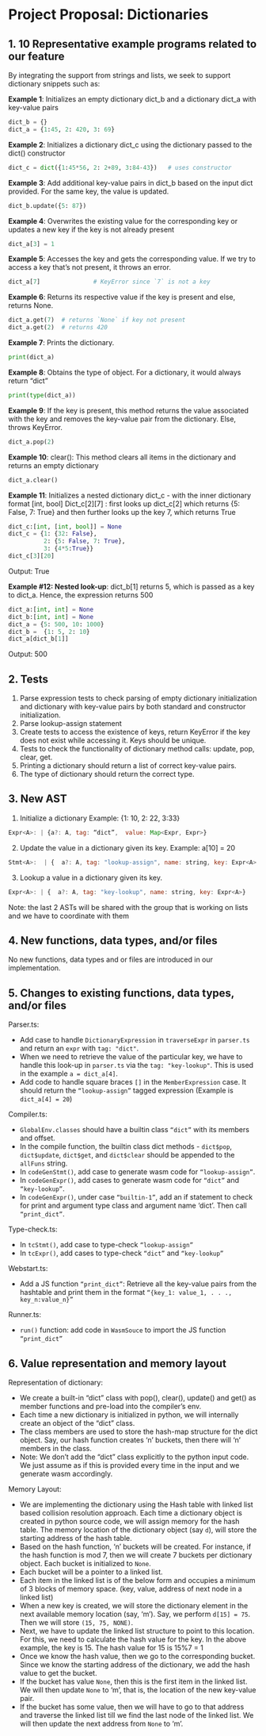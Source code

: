 # Project Proposal: Dictionaries

## 1. 10 Representative example programs related to our feature

By integrating the support from strings and lists, we seek to support dictionary snippets such as:


**Example 1**:
Initializes an empty dictionary dict_b and a dictionary dict_a with key-value pairs
```python
dict_b = {}
dict_a = {1:45, 2: 420, 3: 69}
```

**Example 2**:
Initializes a dictionary dict_c using the dictionary passed to the dict() constructor
```python
dict_c = dict({1:45*56, 2: 2+89, 3:84-43})   # uses constructor
```

**Example 3**:
Add additional key-value pairs in dict_b based on the input dict provided. For the same key, the value is updated.
```python
dict_b.update({5: 87})
```

**Example 4**:
Overwrites the existing value for the corresponding key or updates a new key if the key is not already present
```python
dict_a[3] = 1
```

**Example 5**:
Accesses the key and gets the corresponding value. If we try to access a key that’s not present, it throws an error.
```python
dict_a[7]               # KeyError since `7` is not a key
```

**Example 6**:
Returns its respective value if the key is present and else, returns None.
```python
dict_a.get(7)  # returns `None` if key not present
dict_a.get(2)  # returns 420
```

**Example 7**:
Prints the dictionary.
```python
print(dict_a)
```

**Example 8**:
Obtains the type of object. For a dictionary, it would always return “dict”
```python
print(type(dict_a))
```

**Example 9**:
If the key is present, this method returns the value associated with the key and removes the key-value pair from the dictionary. Else, throws KeyError.
```python
dict_a.pop(2)
```

**Example 10**:
clear(): This method clears all items in the dictionary and returns an empty dictionary
```python
dict_a.clear()
```

**Example 11**:
Initializes a nested dictionary dict_c - with the inner dictionary format [int, bool]
Dict_c[2][7] : first looks up dict_c[2] which returns {5: False, 7: True} and then further looks up the key 7, which returns True
```python
dict_c:[int, [int, bool]] = None
dict_c = {1: {32: False},
          2: {5: False, 7: True},
          3: {4*5:True}}
dict_c[3][20]
```
Output: True

**Example #12: Nested look-up**:
dict_b[1] returns 5, which is passed as a key to dict_a. Hence, the expression returns 500
```python
dict_a:[int, int] = None
dict_b:[int, int] = None
dict_a = {5: 500, 10: 1000}
dict_b =  {1: 5, 2: 10}
dict_a[dict_b[1]]
```
Output: 500


## 2. Tests
1. Parse expression tests to check parsing of empty dictionary initialization and dictionary with key-value pairs by both standard and constructor initialization.
2. Parse lookup-assign statement
3. Create tests to access the existence of keys, return KeyError if the key does not exist while accessing it.  Keys should be unique.
4. Tests to check the functionality of dictionary method calls: update, pop, clear, get.
5. Printing a dictionary should return a list of correct key-value pairs.
6. The type of dictionary should return the correct type.

## 3. New AST
1. Initialize a dictionary
Example: {1: 10, 2: 22, 3:33}
```javascript
Expr<A>: | {a?: A, tag: “dict”,  value: Map<Expr, Expr>}
```
2. Update the value in a dictionary given its key.
Example: a[10] = 20
```javascript
Stmt<A>:  | {  a?: A, tag: "lookup-assign", name: string, key: Expr<A>, value: Expr<A> }
```
3. Lookup a value in a dictionary given its key.
```javascript
Expr<A>: | {  a?: A, tag: "key-lookup", name: string, key: Expr<A>}
```
Note: the last 2 ASTs will be shared with the group that is working on lists and we have to coordinate with them

## 4. New functions, data types, and/or files

No new functions, data types and or files are introduced in our implementation.

## 5. Changes to existing functions, data types, and/or files

Parser.ts:
- Add case to handle `DictionaryExpression` in `traverseExpr` in `parser.ts` and return an `expr` with `tag: "dict"`.
- When we need to retrieve the value of the particular key, we have to handle this look-up in `parser.ts` via the `tag: "key-lookup"`. This is used in the example `a = dict_a[4]`.
- Add code to handle square braces `[]` in the `MemberExpression` case. It should return the `“lookup-assign”` tagged expression (Example is `dict_a[4] = 20`)

Compiler.ts:
- `GlobalEnv.classes` should have a builtin class `“dict”` with its members and offset.
- In the compile function, the builtin class dict methods - `dict$pop`, `dict$update`, `dict$get`, and `dict$clear` should be appended to the `allFuns` string.
- In `codeGenStmt()`, add case to generate wasm code for `“lookup-assign”`.
- In `codeGenExpr()`, add cases to generate wasm code for `“dict”` and `“key-lookup”`.
- In `codeGenExpr()`, under case `“builtin-1”`, add an if statement to check for print and argument type class and argument name ‘dict’. Then call `“print_dict”`.

Type-check.ts:
- In `tcStmt()`, add case to type-check `“lookup-assign”`
- In `tcExpr()`, add cases to type-check `“dict”` and `“key-lookup”`

Webstart.ts:
- Add a JS function `“print_dict”`: Retrieve all the key-value pairs from the hashtable and print them in the format `“{key_1: value_1, . . ., key_n:value_n}”`

Runner.ts:
- `run()` function: add code in `WasmSouce` to import the JS function `“print_dict”`


## 6. Value representation and memory layout

Representation of dictionary:

- We create a built-in “dict” class with pop(), clear(), update() and get() as member functions and pre-load into the compiler’s env.
- Each time a new dictionary is initialized in python, we will internally create an object of the “dict” class.
- The class members are used to store the hash-map structure for the dict object. Say, our hash function creates ‘n’ buckets, then there will ‘n’ members in the class.
- Note: We don’t add the “dict” class explicitly to the python input code. We just assume as if this is provided every time in the input and we generate wasm accordingly.

Memory Layout:

- We are implementing the dictionary using the Hash table with linked list based collision resolution approach. Each time a dictionary object is created in python source code, we will assign memory for the hash table. The memory location of the dictionary object (say `d`), will store the starting address of the hash table.
- Based on the hash function, ‘n’ buckets will be created. For instance, if the hash function is mod 7, then we will create 7 buckets per dictionary object. Each bucket is initialized to `None`.
- Each bucket will be a pointer to a linked list.
- Each item in the linked list is of the below form and occupies a minimum of 3 blocks of memory space.
(key, value, address of next node in a linked list)
- When a new key is created, we will store the dictionary element in the next available memory location (say, ‘m’).
Say, we perform `d[15] = 75`. Then we will store `(15, 75, NONE)`.
- Next, we have to update the linked list structure to point to this location. For this, we need to calculate the   hash value for the key.
In the above example, the key is 15. The hash value for 15 is 15%7 = 1
- Once we know the hash value, then we go to the corresponding bucket. Since we know the starting address of the dictionary, we add the hash value to get the bucket.
- If the bucket has value `None`, then this is the first item in the linked list. We will then update `None` to ‘m’, that is, the location of the new key-value pair.
- If the bucket has some value, then we will have to go to that address and traverse the linked list till we find the last node of the linked list. We will then update the next address from `None` to ‘m’.
